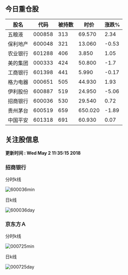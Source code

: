 
## 今日重仓股 

|股名|代码|被持数|时价|涨跌%|
|---|---|---|---|---|
|五粮液|000858|313|69.570|2.34|
|保利地产|600048|321|13.060|-0.53|
|农业银行|601288|406|3.850|1.05|
|美的集团|000333|424|50.800|-1.7|
|工商银行|601398|441|5.990|-0.17|
|格力电器|000651|505|44.930|1.93|
|伊利股份|600887|519|24.950|-5.06|
|招商银行|600036|530|29.540|0.72|
|贵州茅台|600519|659|650.020|-1.89|
|中国平安|601318|691|60.930|0.07|

## 关注股信息
**更新时间 : Wed May  2 11:35:15 2018**
### 招商银行 
分时k线

![600036min](http://image.sinajs.cn/newchart/min/n/sh600036.gif)

日k线

![600036day](http://image.sinajs.cn/newchart/daily/n/sh600036.gif)

### 京东方Ａ 
分时k线

![000725min](http://image.sinajs.cn/newchart/min/n/sz000725.gif)

日k线

![000725day](http://image.sinajs.cn/newchart/daily/n/sz000725.gif)
